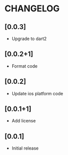 # CHANGELOG

## [0.0.3]

* Upgrade to dart2

## [0.0.2+1]

* Format code

## [0.0.2]

* Update ios platform code

## [0.0.1+1]

* Add license

## [0.0.1]

* Initial release

